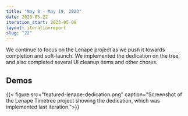 ```yaml
---
title: "May 8 - May 19, 2023"
date: 2023-05-22
iteration_start: 2023-05-08
layout: iterationreport
slug: "22"
---
```


We continue to focus on the Lenape project as we push it towards completion and soft-launch. We implemented the dedication on the tree, and also completed several UI cleanup items and other chores.

## Demos

{{< figure src="featured-lenape-dedication.png" caption="Screenshot of the Lenape Timetree project showing the dedication, which was implemented last iteration.">}}










